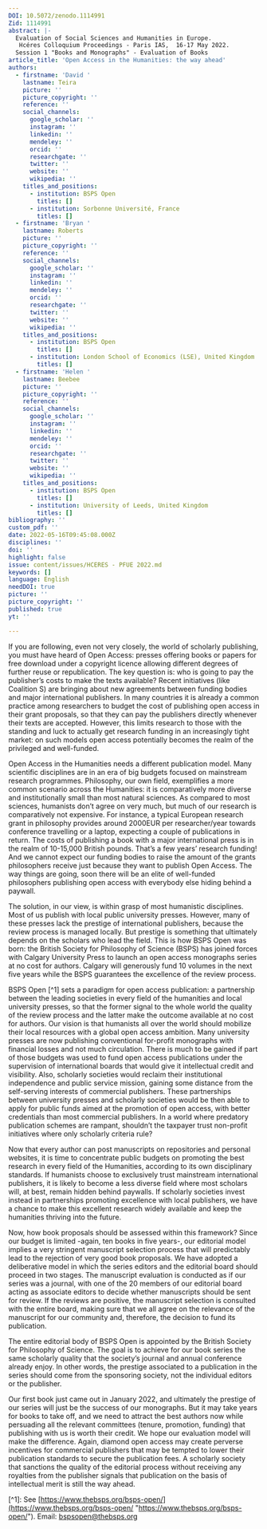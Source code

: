 ```yaml
---
DOI: 10.5072/zenodo.1114991
Zid: 1114991
abstract: |-
  Evaluation of Social Sciences and Humanities in Europe.
   Hcéres Colloquium Proceedings - Paris IAS,  16-17 May 2022.
  Session 1 "Books and Monographs" - Evaluation of Books
article_title: 'Open Access in the Humanities: the way ahead'
authors:
  - firstname: 'David '
    lastname: Teira
    picture: ''
    picture_copyright: ''
    reference: ''
    social_channels:
      google_scholar: ''
      instagram: ''
      linkedin: ''
      mendeley: ''
      orcid: ''
      researchgate: ''
      twitter: ''
      website: ''
      wikipedia: ''
    titles_and_positions:
      - institution: BSPS Open
        titles: []
      - institution: Sorbonne Université, France
        titles: []
  - firstname: 'Bryan '
    lastname: Roberts
    picture: ''
    picture_copyright: ''
    reference: ''
    social_channels:
      google_scholar: ''
      instagram: ''
      linkedin: ''
      mendeley: ''
      orcid: ''
      researchgate: ''
      twitter: ''
      website: ''
      wikipedia: ''
    titles_and_positions:
      - institution: BSPS Open
        titles: []
      - institution: London School of Economics (LSE), United Kingdom
        titles: []
  - firstname: 'Helen '
    lastname: Beebee
    picture: ''
    picture_copyright: ''
    reference: ''
    social_channels:
      google_scholar: ''
      instagram: ''
      linkedin: ''
      mendeley: ''
      orcid: ''
      researchgate: ''
      twitter: ''
      website: ''
      wikipedia: ''
    titles_and_positions:
      - institution: BSPS Open
        titles: []
      - institution: University of Leeds, United Kingdom
        titles: []
bibliography: ''
custom_pdf: ''
date: 2022-05-16T09:45:08.000Z
disciplines: ''
doi: ''
highlight: false
issue: content/issues/HCERES - PFUE 2022.md
keywords: []
language: English
needDOI: true
picture: ''
picture_copyright: ''
published: true
yt: ''

---
```


If you are following, even not very closely, the world of scholarly publishing, you must have heard of Open Access: presses offering books or papers for free download under a copyright licence allowing different degrees of further reuse or republication. The key question is: who is going to pay the publisher’s costs to make the texts available? Recent initiatives (like Coalition S) are bringing about new agreements between funding bodies and major international publishers. In many countries it is already a common practice among researchers to budget the cost of publishing open access in their grant proposals, so that they can pay the publishers directly whenever their texts are accepted. However, this limits research to those with the standing and luck to actually get research funding in an increasingly tight market: on such models open access potentially becomes the realm of the privileged and well-funded.

Open Access in the Humanities needs a different publication model. Many scientific disciplines are in an era of big budgets focused on mainstream research programmes. Philosophy, our own field, exemplifies a more common scenario across the Humanities: it is comparatively more diverse and institutionally small than most natural sciences. As compared to most sciences, humanists don’t agree on very much, but much of our research is comparatively not expensive. For instance, a typical European research grant in philosophy provides around 2000EUR per researcher/year towards conference travelling or a laptop, expecting a couple of publications in return. The costs of publishing a book with a major international press is in the realm of 10-15,000 British pounds. That’s a few years’ research funding! And we cannot expect our funding bodies to raise the amount of the grants philosophers receive just because they want to publish Open Access. The way things are going, soon there will be an elite of well-funded philosophers publishing open access with everybody else hiding behind a paywall.

The solution, in our view, is within grasp of most humanistic disciplines. Most of us publish with local public university presses. However, many of these presses lack the prestige of international publishers, because the review process is managed locally. But prestige is something that ultimately depends on the scholars who lead the field. This is how BSPS Open was born: the British Society for Philosophy of Science (BSPS) has joined forces with Calgary University Press to launch an open access monographs series at no cost for authors. Calgary will generously fund 10 volumes in the next five years while the BSPS guarantees the excellence of the review process.

BSPS Open \[^1\] sets a paradigm for open access publication: a partnership between the leading societies in every field of the humanities and local university presses, so that the former signal to the whole world the quality of the review process and the latter make the outcome available at no cost for authors. Our vision is that humanists all over the world should mobilize their local resources with a global open access ambition. Many university presses are now publishing conventional for-profit monographs with financial losses and not much circulation. There is much to be gained if part of those budgets was used to fund open access publications under the supervision of international boards that would give it intellectual credit and visibility. Also, scholarly societies would reclaim their institutional independence and public service mission, gaining some distance from the self-serving interests of commercial publishers. These partnerships between university presses and scholarly societies would be then able to apply for public funds aimed at the promotion of open access, with better credentials than most commercial publishers. In a world where predatory publication schemes are rampant, shouldn’t the taxpayer trust non-profit initiatives where only scholarly criteria rule?

Now that every author can post manuscripts on repositories and personal websites, it is time to concentrate public budgets on promoting the best research in every field of the Humanities, according to its own disciplinary standards. If humanists choose to exclusively trust mainstream international publishers, it is likely to become a less diverse field where most scholars will, at best, remain hidden behind paywalls. If scholarly societies invest instead in partnerships promoting excellence with local publishers, we have a chance to make this excellent research widely available and keep the humanities thriving into the future.

Now, how book proposals should be assessed within this framework? Since our budget is limited -again, ten books in five years-, our editorial model implies a very stringent manuscript selection process that will predictably lead to the rejection of very good book proposals. We have adopted a deliberative model in which the series editors and the editorial board should proceed in two stages. The manuscript evaluation is conducted as if our series was a journal, with one of the 20 members of our editorial board acting as associate editors to decide whether manuscripts should be sent for review. If the reviews are positive, the manuscript selection is consulted with the entire board, making sure that we all agree on the relevance of the manuscript for our community and, therefore, the decision to fund its publication.

The entire editorial body of BSPS Open is appointed by the British Society for Philosophy of Science. The goal is to achieve for our book series the same scholarly quality that the society’s journal and annual conference already enjoy. In other words, the prestige associated to a publication in the series should come from the sponsoring society, not the individual editors or the publisher.

Our first book just came out in January 2022, and ultimately the prestige of our series will just be the success of our monographs. But it may take years for books to take off, and we need to attract the best authors now while persuading all the relevant committees (tenure, promotion, funding) that publishing with us is worth their credit. We hope our evaluation model will make the difference. Again, diamond open access may create perverse incentives for commercial publishers that may be tempted to lower their publication standards to secure the publication fees. A scholarly society that sanctions the quality of the editorial process without receiving any royalties from the publisher signals that publication on the basis of intellectual merit is still the way ahead.

\[^1\]: See [https://www.thebsps.org/bsps-open/](https://www.thebsps.org/bsps-open/ "https://www.thebsps.org/bsps-open/"). Email: bspsopen@thebsps.org